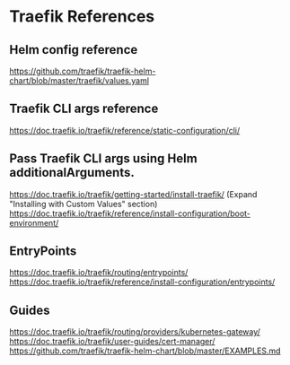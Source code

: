 # Traefik References

## Helm config reference

https://github.com/traefik/traefik-helm-chart/blob/master/traefik/values.yaml

## Traefik CLI args reference

https://doc.traefik.io/traefik/reference/static-configuration/cli/

## Pass Traefik CLI args using Helm additionalArguments.

https://doc.traefik.io/traefik/getting-started/install-traefik/ (Expand
"Installing with Custom Values" section)
https://doc.traefik.io/traefik/reference/install-configuration/boot-environment/

## EntryPoints

https://doc.traefik.io/traefik/routing/entrypoints/
https://doc.traefik.io/traefik/reference/install-configuration/entrypoints/

## Guides

https://doc.traefik.io/traefik/routing/providers/kubernetes-gateway/
https://doc.traefik.io/traefik/user-guides/cert-manager/
https://github.com/traefik/traefik-helm-chart/blob/master/EXAMPLES.md

